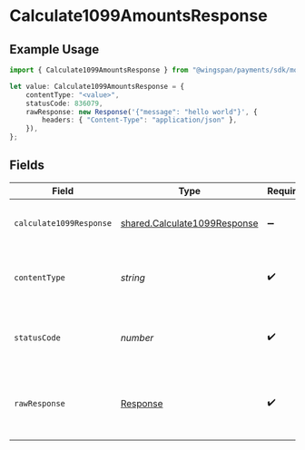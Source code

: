 # Calculate1099AmountsResponse

## Example Usage

```typescript
import { Calculate1099AmountsResponse } from "@wingspan/payments/sdk/models/operations";

let value: Calculate1099AmountsResponse = {
    contentType: "<value>",
    statusCode: 836079,
    rawResponse: new Response('{"message": "hello world"}', {
        headers: { "Content-Type": "application/json" },
    }),
};
```

## Fields

| Field                                                                               | Type                                                                                | Required                                                                            | Description                                                                         |
| ----------------------------------------------------------------------------------- | ----------------------------------------------------------------------------------- | ----------------------------------------------------------------------------------- | ----------------------------------------------------------------------------------- |
| `calculate1099Response`                                                             | [shared.Calculate1099Response](../../../sdk/models/shared/calculate1099response.md) | :heavy_minus_sign:                                                                  | Calculate 1099 amounts response                                                     |
| `contentType`                                                                       | *string*                                                                            | :heavy_check_mark:                                                                  | HTTP response content type for this operation                                       |
| `statusCode`                                                                        | *number*                                                                            | :heavy_check_mark:                                                                  | HTTP response status code for this operation                                        |
| `rawResponse`                                                                       | [Response](https://developer.mozilla.org/en-US/docs/Web/API/Response)               | :heavy_check_mark:                                                                  | Raw HTTP response; suitable for custom response parsing                             |